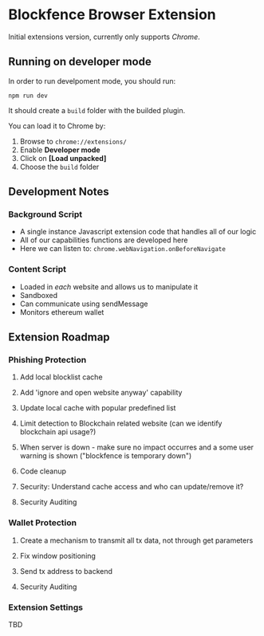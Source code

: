 # Blockfence Browser Extension

Initial extensions version, currently only supports _Chrome_.

## Running on developer mode

In order to run develpoment mode, you should run:

```
npm run dev
```

It should create a `build` folder with the builded plugin.

You can load it to Chrome by:

1. Browse to `chrome://extensions/`
2. Enable **Developer mode**
3. Click on **[Load unpacked]**
4. Choose the `build` folder

## Development Notes

### Background Script

-   A single instance Javascript extension code that handles all of our logic
-   All of our capabilities functions are developed here
-   Here we can listen to: `chrome.webNavigation.onBeforeNavigate`

### Content Script

-   Loaded in _each_ website and allows us to manipulate it
-   Sandboxed
-   Can communicate using sendMessage
-   Monitors ethereum wallet

## Extension Roadmap

### Phishing Protection

1. Add local blocklist cache

2. Add 'ignore and open website anyway' capability

3. Update local cache with popular predefined list

4. Limit detection to Blockchain related website (can we identify blockchain api usage?)

5. When server is down - make sure no impact occurres and a some user warning is shown ("blockfence is temporary down")

6. Code cleanup

7. Security: Understand cache access and who can update/remove it?

8. Security Auditing

### Wallet Protection

1. Create a mechanism to transmit all tx data, not through get parameters

2. Fix window positioning

3. Send tx address to backend

4. Security Auditing

### Extension Settings

TBD
